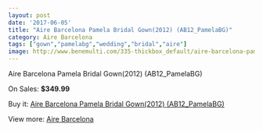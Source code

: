 ```yaml
---
layout: post
date: '2017-06-05'
title: "Aire Barcelona Pamela Bridal Gown(2012) (AB12_PamelaBG)"
category: Aire Barcelona
tags: ["gown","pamelabg","wedding","bridal","aire"]
image: http://www.benemulti.com/335-thickbox_default/aire-barcelona-pamela-bridal-gown2012-ab12pamelabg.jpg
---
```

Aire Barcelona Pamela Bridal Gown(2012) (AB12_PamelaBG)

On Sales: **$349.99**
<a href="https://www.benemulti.com/en/aire-barcelona/138-aire-barcelona-pamela-bridal-gown2012-ab12pamelabg.html"><amp-img layout="responsive" width="600" height="600" src="//www.benemulti.com/335-thickbox_default/aire-barcelona-pamela-bridal-gown2012-ab12pamelabg.jpg" alt="Aire Barcelona Pamela Bridal Gown(2012) (AB12_PamelaBG) 0" /></a>
<a href="https://www.benemulti.com/en/aire-barcelona/138-aire-barcelona-pamela-bridal-gown2012-ab12pamelabg.html"><amp-img layout="responsive" width="600" height="600" src="//www.benemulti.com/337-thickbox_default/aire-barcelona-pamela-bridal-gown2012-ab12pamelabg.jpg" alt="Aire Barcelona Pamela Bridal Gown(2012) (AB12_PamelaBG) 1" /></a>
<a href="https://www.benemulti.com/en/aire-barcelona/138-aire-barcelona-pamela-bridal-gown2012-ab12pamelabg.html"><amp-img layout="responsive" width="600" height="600" src="//www.benemulti.com/336-thickbox_default/aire-barcelona-pamela-bridal-gown2012-ab12pamelabg.jpg" alt="Aire Barcelona Pamela Bridal Gown(2012) (AB12_PamelaBG) 2" /></a>

Buy it: [Aire Barcelona Pamela Bridal Gown(2012) (AB12_PamelaBG)](https://www.benemulti.com/en/aire-barcelona/138-aire-barcelona-pamela-bridal-gown2012-ab12pamelabg.html "Aire Barcelona Pamela Bridal Gown(2012) (AB12_PamelaBG)")

View more: [Aire Barcelona](https://www.benemulti.com/en/3-aire-barcelona "Aire Barcelona")